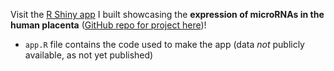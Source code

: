 Visit the [R Shiny app]() I built showcasing the **expression of microRNAs in the human placenta** ([GitHub repo for project here](https://github.com/nikita-telkar/Projects/tree/master/sncRNA%20in%20the%20Human%20Placenta%20(Pilot)))!

- `app.R` file contains the code used to make the app (data *not* publicly available, as not yet published)

